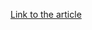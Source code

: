[Link to the article](https://nltimes.nl/2022/11/25/russian-hackers-targeting-dutch-gas-terminal-report)
